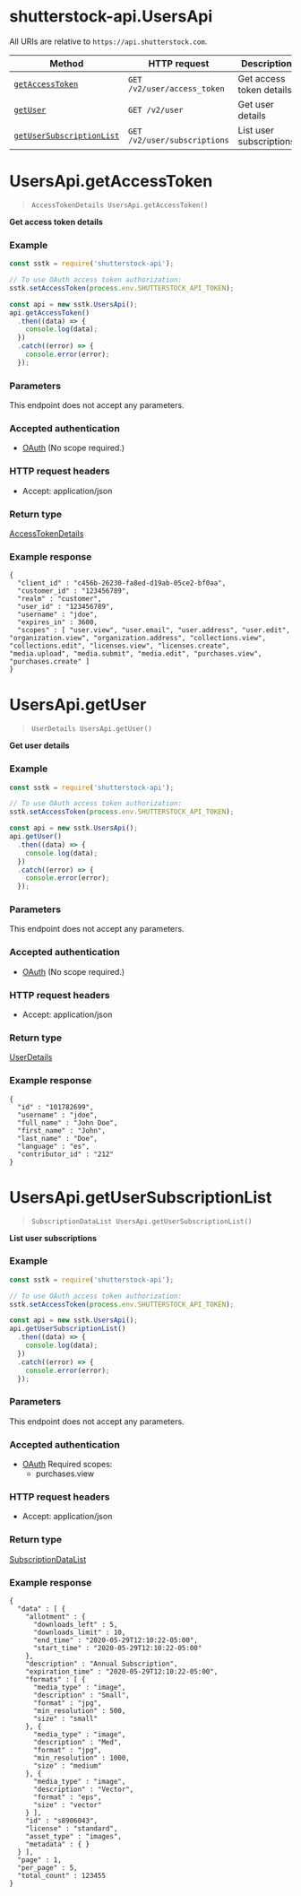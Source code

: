 # shutterstock-api.UsersApi

All URIs are relative to `https://api.shutterstock.com`.

Method | HTTP request | Description
------------- | ------------- | -------------
[`getAccessToken`](UsersApi.md#getAccessToken) | `GET /v2/user/access_token` | Get access token details
[`getUser`](UsersApi.md#getUser) | `GET /v2/user` | Get user details
[`getUserSubscriptionList`](UsersApi.md#getUserSubscriptionList) | `GET /v2/user/subscriptions` | List user subscriptions


<a name="getAccessToken"></a>
# UsersApi.getAccessToken
> `AccessTokenDetails UsersApi.getAccessToken()`

**Get access token details**

### Example

```javascript
const sstk = require('shutterstock-api');

// To use OAuth access token authorization:
sstk.setAccessToken(process.env.SHUTTERSTOCK_API_TOKEN);

const api = new sstk.UsersApi();
api.getAccessToken()
  .then((data) => {
    console.log(data);
  })
  .catch((error) => {
    console.error(error);
  });

```

### Parameters

This endpoint does not accept any parameters.

### Accepted authentication


- [OAuth](../README.md#OAuth_authentication) (No scope required.)

### HTTP request headers



- Accept: application/json

### Return type

[AccessTokenDetails](AccessTokenDetails.md)

### Example response

```
{
  "client_id" : "c456b-26230-fa8ed-d19ab-05ce2-bf0aa",
  "customer_id" : "123456789",
  "realm" : "customer",
  "user_id" : "123456789",
  "username" : "jdoe",
  "expires_in" : 3600,
  "scopes" : [ "user.view", "user.email", "user.address", "user.edit", "organization.view", "organization.address", "collections.view", "collections.edit", "licenses.view", "licenses.create", "media.upload", "media.submit", "media.edit", "purchases.view", "purchases.create" ]
}
```

<a name="getUser"></a>
# UsersApi.getUser
> `UserDetails UsersApi.getUser()`

**Get user details**

### Example

```javascript
const sstk = require('shutterstock-api');

// To use OAuth access token authorization:
sstk.setAccessToken(process.env.SHUTTERSTOCK_API_TOKEN);

const api = new sstk.UsersApi();
api.getUser()
  .then((data) => {
    console.log(data);
  })
  .catch((error) => {
    console.error(error);
  });

```

### Parameters

This endpoint does not accept any parameters.

### Accepted authentication


- [OAuth](../README.md#OAuth_authentication) (No scope required.)

### HTTP request headers



- Accept: application/json

### Return type

[UserDetails](UserDetails.md)

### Example response

```
{
  "id" : "101782699",
  "username" : "jdoe",
  "full_name" : "John Doe",
  "first_name" : "John",
  "last_name" : "Doe",
  "language" : "es",
  "contributor_id" : "212"
}
```

<a name="getUserSubscriptionList"></a>
# UsersApi.getUserSubscriptionList
> `SubscriptionDataList UsersApi.getUserSubscriptionList()`

**List user subscriptions**

### Example

```javascript
const sstk = require('shutterstock-api');

// To use OAuth access token authorization:
sstk.setAccessToken(process.env.SHUTTERSTOCK_API_TOKEN);

const api = new sstk.UsersApi();
api.getUserSubscriptionList()
  .then((data) => {
    console.log(data);
  })
  .catch((error) => {
    console.error(error);
  });

```

### Parameters

This endpoint does not accept any parameters.

### Accepted authentication


- [OAuth](../README.md#OAuth_authentication) Required scopes:
  - purchases.view


### HTTP request headers



- Accept: application/json

### Return type

[SubscriptionDataList](SubscriptionDataList.md)

### Example response

```
{
  "data" : [ {
    "allotment" : {
      "downloads_left" : 5,
      "downloads_limit" : 10,
      "end_time" : "2020-05-29T12:10:22-05:00",
      "start_time" : "2020-05-29T12:10:22-05:00"
    },
    "description" : "Annual Subscription",
    "expiration_time" : "2020-05-29T12:10:22-05:00",
    "formats" : [ {
      "media_type" : "image",
      "description" : "Small",
      "format" : "jpg",
      "min_resolution" : 500,
      "size" : "small"
    }, {
      "media_type" : "image",
      "description" : "Med",
      "format" : "jpg",
      "min_resolution" : 1000,
      "size" : "medium"
    }, {
      "media_type" : "image",
      "description" : "Vector",
      "format" : "eps",
      "size" : "vector"
    } ],
    "id" : "s8906043",
    "license" : "standard",
    "asset_type" : "images",
    "metadata" : { }
  } ],
  "page" : 1,
  "per_page" : 5,
  "total_count" : 123455
}
```

